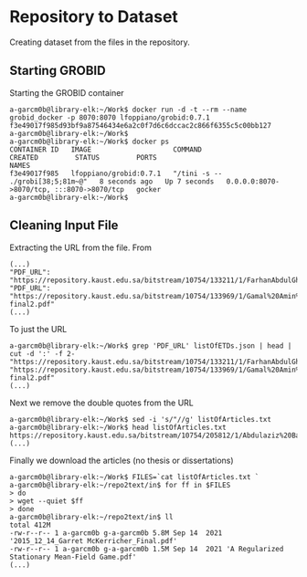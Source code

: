 # Repository to Dataset

Creating dataset from the files in the repository.

## Starting GROBID 

Starting the GROBID container

```
a-garcm0b@library-elk:~/Work$ docker run -d -t --rm --name grobid_docker -p 8070:8070 lfoppiano/grobid:0.7.1
f3e49017f985d93bf9a87546434e6a2c0f7d6c6dccac2c866f6355c5c00bb127
a-garcm0b@library-elk:~/Work$
a-garcm0b@library-elk:~/Work$ docker ps
CONTAINER ID   IMAGE                    COMMAND                  CREATED         STATUS         PORTS                                       NAMES
f3e49017f985   lfoppiano/grobid:0.7.1   "/tini -s -- ./grobi[38;5;81m~@"   8 seconds ago   Up 7 seconds   0.0.0.0:8070->8070/tcp, :::8070->8070/tcp   gocker
a-garcm0b@library-elk:~/Work$
```

## Cleaning Input File

Extracting the URL from the file. From 

```
(...)
"PDF_URL": "https://repository.kaust.edu.sa/bitstream/10754/133211/1/FarhanAbdulGhaffarThesis.pdf"
"PDF_URL": "https://repository.kaust.edu.sa/bitstream/10754/133969/1/Gamal%20Amin%20Thesis-final2.pdf"
(...)
```

To just the URL

```
a-garcm0b@library-elk:~/Work$ grep 'PDF_URL' listOfETDs.json | head | cut -d ':' -f 2-
"https://repository.kaust.edu.sa/bitstream/10754/133211/1/FarhanAbdulGhaffarThesis.pdf"
"https://repository.kaust.edu.sa/bitstream/10754/133969/1/Gamal%20Amin%20Thesis-final2.pdf"
(...)
```

Next we remove the double quotes from the URL

```
a-garcm0b@library-elk:~/Work$ sed -i 's/"//g' listOfArticles.txt
a-garcm0b@library-elk:~/Work$ head listOfArticles.txt
https://repository.kaust.edu.sa/bitstream/10754/205812/1/Abdulaziz%20Barastheses.pdf
(...)
```

Finally we download the articles (no thesis or dissertations)

```
a-garcm0b@library-elk:~/Work$ FILES=`cat listOfArticles.txt `
a-garcm0b@library-elk:~/repo2text/in$ for ff in $FILES
> do
> wget --quiet $ff
> done
a-garcm0b@library-elk:~/repo2text/in$ ll
total 412M
-rw-r--r-- 1 a-garcm0b g-a-garcm0b 5.8M Sep 14  2021 '2015_12_14_Garret McKerricher_Final.pdf'
-rw-r--r-- 1 a-garcm0b g-a-garcm0b 1.5M Sep 14  2021 'A Regularized Stationary Mean-Field Game.pdf'
(...)
```